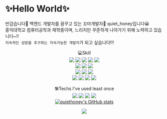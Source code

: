 # ✨Hello World✨

반갑습니다👋 백엔드 개발자를 꿈꾸고 있는 꼬마개발자🌱 quiet_honey입니다😀    
홍익대학교 컴퓨터공학과 재학중이며, 느리지만 꾸준하게 나아가기 위해 노력하고 있습니다~!!  
``지속적인 성장을 추구하는 지속가능한 개발자``가 되고 싶습니다!!!

<div align="center">
  💻Skill<br>
  <img src="https://img.shields.io/badge/JavaScript-F7DF1E?style=flat&logo=JavaScript&logoColor=white" />
  <img src="https://img.shields.io/badge/TypeScript-3178C6?style=flat&logo=TypeScript&logoColor=white" />  
  <img src="https://img.shields.io/badge/Node.js-339933?style=flat&logo=Node.js&logoColor=white" />
  <img src="https://img.shields.io/badge/NestJs-E0234E?style=flat&logo=NestJs&logoColor=white" />
  <img src="https://img.shields.io/badge/Jest-C21325?style=flat&logo=Jest&logoColor=white" /><br>
  <img src="https://img.shields.io/badge/Python-3776AB?style=flat&logo=Python&logoColor=white" />
  <img src="https://img.shields.io/badge/FastAPI-009688?style=flat&logo=FastAPI&logoColor=white" />
  <img src="https://img.shields.io/badge/Pytest-0A9EDC?style=flat&logo=Pytest&logoColor=white" /><br>
  <img src="https://img.shields.io/badge/Java-007396?style=flat&logo=Java&logoColor=white" />
  <img src="https://img.shields.io/badge/Spring Boot-6DB33F?style=flat&logo=SpringBoot&logoColor=white" />
  <img src="https://img.shields.io/badge/JUnit5-25A162?style=flat&logo=JUnit5&logoColor=white" /><br>
  <img src="https://img.shields.io/badge/AWS-232F3E?style=flat&logo=amazonaws&logoColor=white" />
  <img src="https://img.shields.io/badge/mysql-4479A1?style=flat&logo=mysql&logoColor=white" />
  <img src="https://img.shields.io/badge/mongoDB-47A248?style=flat&logo=mongoDB&logoColor=white" />
  <img src="https://img.shields.io/badge/Redis-DC382D?style=flat&logo=Redis&logoColor=white" />
  
  🛠Techs I've used least once<br>
  <img src="https://img.shields.io/badge/C++-00599C?style=flat&logo=cplusplus&logoColor=white" />
  <img src="https://img.shields.io/badge/HTML5-E34F26?style=flat&logo=HTML5&logoColor=white" />
  <img src="https://img.shields.io/badge/CSS-1572B6?style=flat&logo=CSS3&logoColor=white" />
  <img src="https://img.shields.io/badge/Docker-2496ED?style=flat&logo=Docker&logoColor=white" />  
  [![quiethoney's GitHub stats](https://github-readme-stats.vercel.app/api?username=quiet-honey)](https://github.com/quiet-honey/github-readme-stats)

</div>


<div align="center">
  
  <img src="https://github-readme-stats.vercel.app/api/top-langs/?username=quiet-honey&layout=compact">
  
</div>
  
